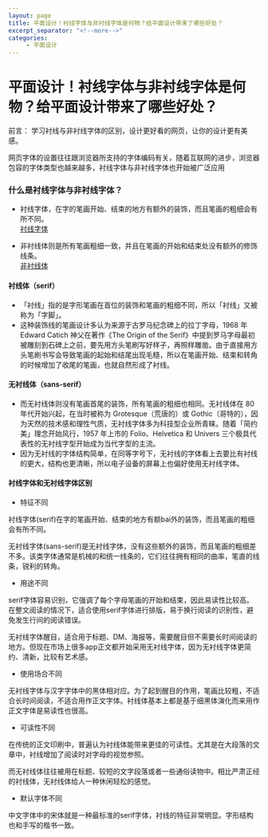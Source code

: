 ```yaml
---
layout: page
title: 平面设计！衬线字体与非衬线字体是何物？给平面设计带来了哪些好处？
excerpt_separator: "<!--more-->"
categories:
     - 平面设计
---
```


# 平面设计！衬线字体与非衬线字体是何物？给平面设计带来了哪些好处？
<!--more-->
前言：
学习衬线与非衬线字体的区别，设计更好看的网页，让你的设计更有美感。

网页字体的设置往往跟浏览器所支持的字体编码有关，随着互联网的进步，浏览器包容的字体类型也越来越多，衬线字体与非衬线字体也开始被广泛应用


### 什么是衬线字体与非衬线字体？

* 衬线字体，在字的笔画开始、结束的地方有额外的装饰，而且笔画的粗细会有所不同。  
[衬线字体](http://5b0988e595225.cdn.sohucs.com/images/20180521/0379fb10e5f643699a17be678f49b1f3.jpeg)   

* 非衬线体则是所有笔画粗细一致，并且在笔画的开始和结束处没有额外的修饰线条。  
[非衬线体](http://5b0988e595225.cdn.sohucs.com/images/20180521/d5ff5fd1938e427da132c8e21ebcb52b.jpeg)


#### 衬线体（serif）
* 「衬线」指的是字形笔画在首位的装饰和笔画的粗细不同，所以「衬线」又被称为「字脚」。
*  这种装饰线的笔画设计多认为来源于古罗马纪念碑上的拉丁字母，1968 年 Edward Catich 神父在著作《The Origin of the Serif》中提到罗马字母最初被雕刻到石碑上之前，要先用方头笔刷写好样子，再照样雕凿。由于直接用方头笔刷书写会导致笔画的起始和结尾出现毛糙，所以在笔画开始、结束和转角的时候增加了收尾的笔画，也就自然形成了衬线。  


#### 无衬线体（sans-serif）
* 而无衬线体则没有笔画首尾的装饰，所有笔画的粗细也相同。无衬线体在 80 年代开始兴起，在当时被称为 Grotesque（荒唐的）或 Gothic（哥特的），因为天然的技术感和理性气质，无衬线字体多为科技型企业所青睐。随着「简约美」理念开始风行，1957 年上市的 Folio、Helvetica 和 Univers 三个极具代表性的无衬线字型开始成为当代字型的主流。
* 因为无衬线的字体结构简单，在同等字号下，无衬线的字体看上去要比有衬线的更大，结构也更清晰，所以电子设备的屏幕上也偏好使用无衬线字体。  

#### 衬线字体和无衬线字体区别
* 特征不同

衬线字体(serif)在字的笔画开始、结束的地方有额bai外的装饰，而且笔画的粗细会有所不同。

无衬线字体(sans-serif)是无衬线字体，没有这些额外的装饰，而且笔画的粗细差不多。该类字体通常是机械的和统一线条的，它们往往拥有相同的曲率，笔直的线条，锐利的转角。



* 用途不同

serif字体容易识别，它强调了每个字母笔画的开始和结束，因此易读性比较高。在整文阅读的情况下，适合使用serif字体进行排版，易于换行阅读的识别性，避免发生行间的阅读错误。

无衬线字体醒目，适合用于标题、DM、海报等，需要醒目但不需要长时间阅读的地方。但现在市场上很多app正文都开始采用无衬线字体，因为无衬线字体更简约、清新，比较有艺术感。

* 使用场合不同

无衬线字体与汉字字体中的黑体相对应。为了起到醒目的作用，笔画比较粗，不适合长时间阅读，不适合用作正文字体。衬线体基本上都是基于细黑体演化而来用作正文字体是易读性也很高。

* 可读性不同

在传统的正文印刷中，普遍认为衬线体能带来更佳的可读性。尤其是在大段落的文章中，衬线增加了阅读时对字母的视觉参照。

而无衬线体往往被用在标题、较短的文字段落或者一些通俗读物中。相比严肃正经的衬线体，无衬线体给人一种休闲轻松的感觉。

* 默认字体不同

中文字体中的宋体就是一种最标准的serif字体，衬线的特征非常明显。字形结构也和手写的楷书一致。
